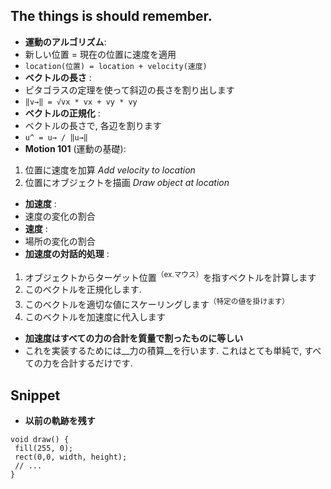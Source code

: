 ## The things is should remember.

- __運動のアルゴリズム__:
 - 新しい位置 = 現在の位置に速度を適用
 - `location(位置) = location + velocity(速度)`
- __ベクトルの長さ__ :
 - ピタゴラスの定理を使って斜辺の長さを割り出します
 - `‖v→‖ = √vx * vx + vy * vy`
- __ベクトルの正規化__ :
 - ベクトルの長さで, 各辺を割ります
 - `u^ = u→ / ‖u→‖`
- __Motion 101__ (運動の基礎):
 1. 位置に速度を加算 _Add velocity to location_
 1. 位置にオブジェクトを描画 _Draw object at location_
- __加速度__ :
 - 速度の変化の割合
- __速度__ :
 - 場所の変化の割合
- __加速度の対話的処理__ :
 1. オブジェクトからターゲット位置<sup>（ex.マウス）</sup>を指すベクトルを計算します
 1. このベクトルを正規化します.
 1. このベクトルを適切な値にスケーリングします<sup>（特定の値を掛けます）<sup>
 1. このベクトルを加速度に代入します
- __加速度はすべての力の合計を質量で割ったものに等しい__
 - これを実装するためには__力の積算__を行います. これはとても単純で, すべての力を合計するだけです.
 
## Snippet

- __以前の軌跡を残す__
```
void draw() {
 fill(255, 0);
 rect(0,0, width, height);
 // ...
}
```

